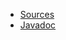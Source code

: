 * [Sources](https://github.com/Nasdanika/core/tree/master/common)
* [Javadoc](https://javadoc.io/doc/org.nasdanika.core/common/latest/org.nasdanika.common/module-summary.html)